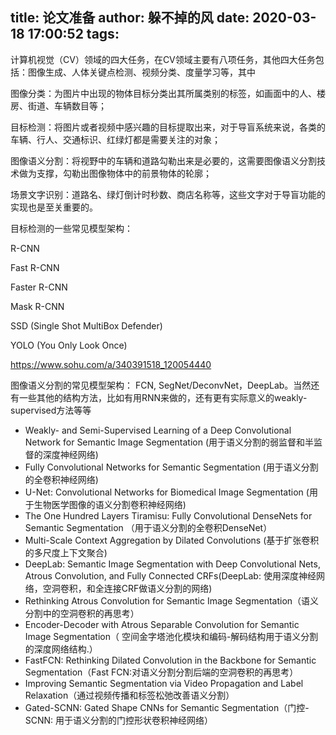 title: 论文准备
author: 躲不掉的风
date: 2020-03-18 17:00:52
tags:
---
计算机视觉（CV）领域的四大任务，在CV领域主要有八项任务，其他四大任务包括：图像生成、人体关键点检测、视频分类、度量学习等，其中

图像分类：为图片中出现的物体目标分类出其所属类别的标签，如画面中的人、楼房、街道、车辆数目等；

目标检测：将图片或者视频中感兴趣的目标提取出来，对于导盲系统来说，各类的车辆、行人、交通标识、红绿灯都是需要关注的对象；

图像语义分割：将视野中的车辆和道路勾勒出来是必要的，这需要图像语义分割技术做为支撑，勾勒出图像物体中的前景物体的轮廓；

场景文字识别：道路名、绿灯倒计时秒数、商店名称等，这些文字对于导盲功能的实现也是至关重要的。

目标检测的一些常见模型架构：

R-CNN

Fast R-CNN

Faster R-CNN

Mask R-CNN

SSD (Single Shot MultiBox Defender)

YOLO (You Only Look Once)

https://www.sohu.com/a/340391518_120054440

图像语义分割的常见模型架构：
FCN, SegNet/DeconvNet，DeepLab。当然还有一些其他的结构方法，比如有用RNN来做的，还有更有实际意义的weakly-supervised方法等等



- Weakly- and Semi-Supervised Learning of a Deep Convolutional Network for Semantic Image Segmentation (用于语义分割的弱监督和半监督的深度神经网络)
- Fully Convolutional Networks for Semantic Segmentation (用于语义分割的全卷积神经网络)
- U-Net: Convolutional Networks for Biomedical Image Segmentation (用于生物医学图像的语义分割卷积神经网络)
- The One Hundred Layers Tiramisu: Fully Convolutional DenseNets for Semantic Segmentation （用于语义分割的全卷积DenseNet）
- Multi-Scale Context Aggregation by Dilated Convolutions (基于扩张卷积的多尺度上下文聚合)
- DeepLab: Semantic Image Segmentation with Deep Convolutional Nets, Atrous Convolution, and Fully Connected CRFs(DeepLab: 使用深度神经网络，空洞卷积，和全连接CRF做语义分割的网络)
- Rethinking Atrous Convolution for Semantic Image Segmentation（语义分割中的空洞卷积的再思考）
- Encoder-Decoder with Atrous Separable Convolution for Semantic Image Segmentation（ 空间金字塔池化模块和编码-解码结构用于语义分割的深度网络结构.）
- FastFCN: Rethinking Dilated Convolution in the Backbone for Semantic Segmentation（Fast FCN:对语义分割分割后端的空洞卷积的再思考）
- Improving Semantic Segmentation via Video Propagation and Label Relaxation（通过视频传播和标签松弛改善语义分割）
- Gated-SCNN: Gated Shape CNNs for Semantic Segmentation（门控-SCNN: 用于语义分割的门控形状卷积神经网络）
